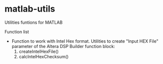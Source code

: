 # matlab-utils

Utilities funtions for MATLAB

Function list

- Function to work with Intel Hex format. Utilities to create "Input HEX File" parameter of the Altera DSP Builder function block:
  1. createIntelHexFile()
  2. calcIntelHexChecksum()
